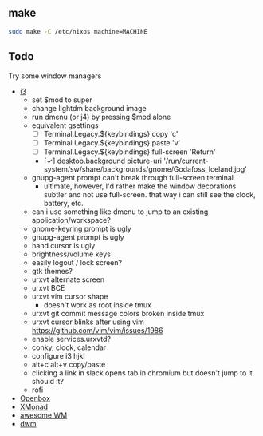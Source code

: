 ## make

``` sh
sudo make -C /etc/nixos machine=MACHINE
```

## Todo
Try some window managers
- [i3](https://i3wm.org)
  - set $mod to super
  - change lightdm background image
  - run dmenu (or j4) by pressing $mod alone
  - equivalent gsettings
    - [ ] Terminal.Legacy.${keybindings} copy '<Ctrl><Alt>c'
    - [ ] Terminal.Legacy.${keybindings} paste '<Ctrl><Alt>v'
    - [ ] Terminal.Legacy.${keybindings} full-screen '<Ctrl><Alt>Return'
    - [✓] desktop.background picture-uri '/run/current-system/sw/share/backgrounds/gnome/Godafoss_Iceland.jpg'
  - gnupg-agent prompt can't break through full-screen terminal
    * ultimate, however, I'd rather make the window decorations subtler and not use full-screen.
      that way i can still see the clock, battery, etc.
  - can i use something like dmenu to jump to an existing application/workspace?
  - gnome-keyring prompt is ugly
  - gnupg-agent prompt is ugly
  - hand cursor is ugly
  - brightness/volume keys
  - easily logout / lock screen?
  - gtk themes?
  - urxvt alternate screen
  - urxvt BCE
  - urxvt vim cursor shape
    - doesn't work as root inside tmux
  - urxvt git commit message colors broken inside tmux
  - urxvt cursor blinks after using vim
    https://github.com/vim/vim/issues/1986
  - enable services.urxvtd?
  - conky, clock, calendar
  - configure i3 hjkl
  - alt+c alt+v copy/paste
  - clicking a link in slack opens tab in chromium but doesn't jump to it. should it?
  - rofi
- [Openbox](http://openbox.org/wiki/Main_Page)
- [XMonad](http://xmonad.org)
- [awesome WM](https://awesomewm.org)
- [dwm](https://dwm.suckless.org)
